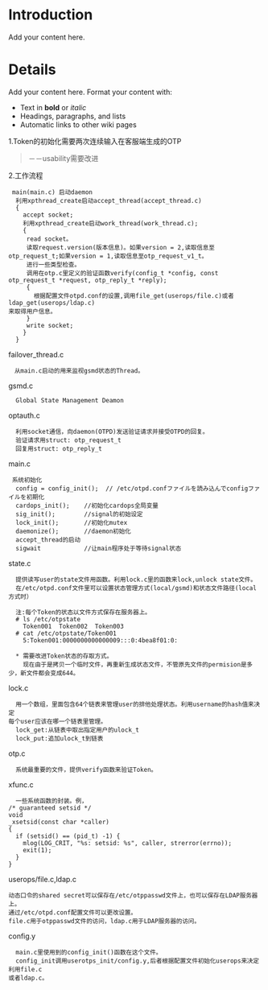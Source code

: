 # Introduction #

Add your content here.


# Details #

Add your content here.  Format your content with:
  * Text in **bold** or _italic_
  * Headings, paragraphs, and lists
  * Automatic links to other wiki pages

1.Token的初始化需要两次连续输入在客服端生成的OTP
> －－usability需要改进

2.工作流程
```
 main(main.c) 启动daemon 
  利用xpthread_create启动accept_thread(accept_thread.c)
  {
    accept socket;
    利用xpthread_create启动work_thread(work_thread.c);
    {
     read socket。
     读取request.version(版本信息)。如果version = 2,读取信息至otp_request_t;如果version = 1,读取信息至otp_request_v1_t。      
     进行一些类型检查。
     调用在otp.c里定义的验证函数verify(config_t *config, const otp_request_t *request, otp_reply_t *reply);
     {
       根据配置文件otpd.conf的设置,调用file_get(userops/file.c)或者ldap_get(userops/ldap.c)
来取得用户信息。
     }
     write socket;
    }
  } 
```
failover\_thread.c
```
　从main.c启动的用来监视gsmd状态的Thread。
```
gsmd.c
```
  Global State Management Deamon
```
optauth.c
```
  利用socket通信，向daemon(OTPD)发送验证请求并接受OTPD的回复。
  验证请求用struct: otp_request_t
  回复用struct: otp_reply_t
```
main.c
```
 系统初始化
  config = config_init();  // /etc/otpd.confファイルを読み込んでconfigファイルを初期化
  cardops_init();    //初始化cardops全局变量         
  sig_init();        //signal的初始设定
  lock_init();       //初始化mutex
  daemonize();       //daemon初始化
  accept_thread的启动
  sigwait            //让main程序处于等待signal状态
```
state.c
```
  提供读写user的state文件用函数。利用lock.c里的函数来lock,unlock state文件。
  在/etc/otpd.conf文件里可以设置状态管理方式(local/gsmd)和状态文件路径(local方式时）  

  注:每个Token的状态以文件方式保存在服务器上。 
  # ls /etc/otpstate   
    Token001  Token002  Token003 
  # cat /etc/otpstate/Token001   
    5:Token001:0000000000000009:::0:4bea8f01:0:

  * 需要改进Token状态的存取方式。
    现在由于是拷贝一个临时文件，再重新生成状态文件，不管原先文件的permision是多少，新文件都会变成644。
```
lock.c
```
  用一个数组，里面包含64个链表来管理user的排他处理状态。利用username的hash值来决定
每个user应该在哪一个链表里管理。
  lock_get:从链表中取出指定用户的ulock_t
  lock_put:追加ulock_t到链表　　
```
otp.c
```
  系统最重要的文件，提供verify函数来验证Token。
```
xfunc.c
```
  一些系统函数的封装。例，
/* guaranteed setsid */
void
_xsetsid(const char *caller)
{
  if (setsid() == (pid_t) -1) {
    mlog(LOG_CRIT, "%s: setsid: %s", caller, strerror(errno));
    exit(1);
  }
}
```
userops/file.c,ldap.c
```
动态口令的shared secret可以保存在/etc/otppasswd文件上，也可以保存在LDAP服务器上。
通过/etc/otpd.conf配置文件可以更改设置。
file.c用于otppasswd文件的访问，ldap.c用于LDAP服务器的访问。
```
config.y
```
  main.c里使用到的config_init()函数在这个文件。
  config_init调用userotps_init/config.y,后者根据配置文件初始化userops来决定利用file.c
或者ldap.c。
```